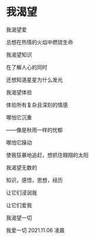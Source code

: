 # 我渴望

我渴望爱

总想在热情的火焰中燃烧生命


我渴望知识

在了解人心的同时

还想知道星星为什么发光


我渴望体验

体验所有复杂且深刻的情感

哪怕它沉重

——像是秋雨一样的忧郁 

哪怕它躁动

使我狂暴地追赶，想抓住翱翔的太阳


我渴望无数的

知识，感悟，思想，经历

让它们浸润我

让它们爱我

我渴望一切

我爱一切                            2021.11.06  凌晨
